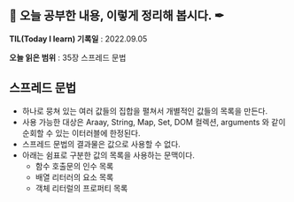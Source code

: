 ## 📕 오늘 공부한 내용, 이렇게 정리해 봅시다. ✒

**TIL(Today I learn) 기록일** : 2022.09.05

**오늘 읽은 범위** : 35장 스프레드 문법

## 스프레드 문법
- 하나로 뭉쳐 있는 여러 값들의 집합을 펼쳐서 개별적인 값들의 목록을 만든다.
- 사용 가능한 대상은 Araay, String, Map, Set, DOM 컬렉션, arguments 와 같이 순회할 수 있는 이터러블에 한정된다.
- 스프레드 문법의 결과물은 값으로 사용할 수 없다.
- 아래는 쉼표로 구분한 값의 목록을 사용하는 문맥이다.
  - 함수 호출문의 인수 목록
  - 배열 리터러의 요소 목록
  - 객체 리터럴의 프로퍼티 목록
